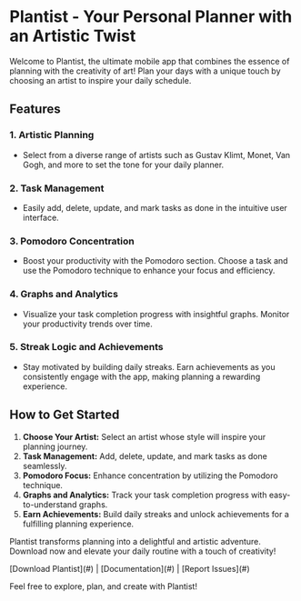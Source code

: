 # Plantist - Your Personal Planner with an Artistic Twist

Welcome to Plantist, the ultimate mobile app that combines the essence of planning with the creativity of art! Plan your days with a unique touch by choosing an artist to inspire your daily schedule.

## Features

### 1. Artistic Planning
- Select from a diverse range of artists such as Gustav Klimt, Monet, Van Gogh, and more to set the tone for your daily planner.

### 2. Task Management
- Easily add, delete, update, and mark tasks as done in the intuitive user interface.

### 3. Pomodoro Concentration
- Boost your productivity with the Pomodoro section. Choose a task and use the Pomodoro technique to enhance your focus and efficiency.

### 4. Graphs and Analytics
- Visualize your task completion progress with insightful graphs. Monitor your productivity trends over time.

### 5. Streak Logic and Achievements
- Stay motivated by building daily streaks. Earn achievements as you consistently engage with the app, making planning a rewarding experience.

## How to Get Started

1. **Choose Your Artist:** Select an artist whose style will inspire your planning journey.
2. **Task Management:** Add, delete, update, and mark tasks as done seamlessly.
3. **Pomodoro Focus:** Enhance concentration by utilizing the Pomodoro technique.
4. **Graphs and Analytics:** Track your task completion progress with easy-to-understand graphs.
5. **Earn Achievements:** Build daily streaks and unlock achievements for a fulfilling planning experience.

Plantist transforms planning into a delightful and artistic adventure. Download now and elevate your daily routine with a touch of creativity!

\[Download Plantist\](#) | \[Documentation\](#) | \[Report Issues\](#)

Feel free to explore, plan, and create with Plantist!

